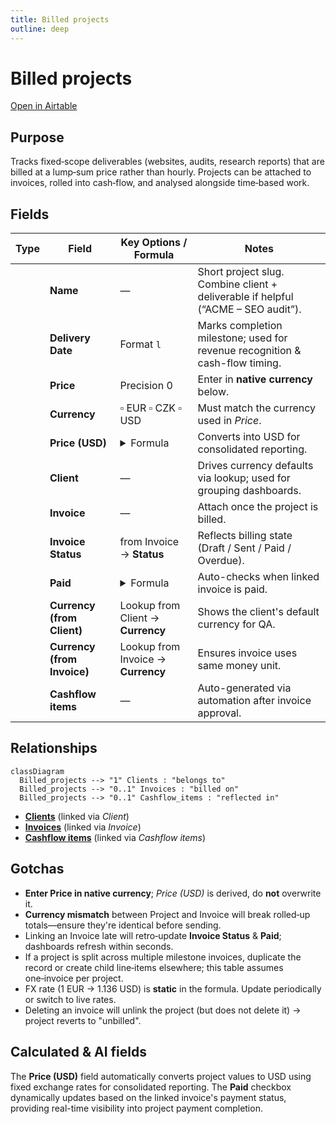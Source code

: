 ```yaml
---
title: Billed projects
outline: deep
---
```

<script setup lang="ts">
import FieldIcon from './icons/FieldIcon.vue';
import ScrollableScreenshot from './components/ScrollableScreenshot.vue';
</script>

# Billed projects

[Open in Airtable](https://airtable.com/appAeUFSMOuOVDfCV/tbl0oXRRiB7Fj1vEl)

## Purpose
Tracks fixed‑scope deliverables (websites, audits, research reports) that are billed at a lump‑sum price rather than hourly. Projects can be attached to invoices, rolled into cash‑flow, and analysed alongside time‑based work.

<ScrollableScreenshot src="/tables/billable-projects.png" />

## Fields

| Type                                      | Field                         | Key Options / Formula                                                                                          | Notes                                                            |
| ----------------------------------------- | ----------------------------- | -------------------------------------------------------------------------------------------------------------- | ---------------------------------------------------------------- |
| <FieldIcon type="singleLineText" />       | **Name**                      | —                                                                                                              | Short project slug. Combine client + deliverable if helpful (“ACME – SEO audit”). |
| <FieldIcon type="date" />                 | **Delivery Date**             | Format `l`                                                                                                     | Marks completion milestone; used for revenue recognition & cash-flow timing. |
| <FieldIcon type="currency" />             | **Price**                     | Precision 0                                                                                                    | Enter in **native currency** below.                              |
| <FieldIcon type="singleSelect" />         | **Currency**                  | ▫︎ EUR ▫︎ CZK ▫︎ USD                                                                                            | Must match the currency used in *Price*.                        |
| <FieldIcon type="formula" />              | **Price (USD)**               | <details><summary>Formula</summary>`IF({Currency}='EUR',{Price}*1.136,IF({Currency}='USD',{Price},BLANK()))`</details> | Converts into USD for consolidated reporting.                    |
| <FieldIcon type="multipleRecordLinks" />  | **Client**                    | —                                                                                                              | Drives currency defaults via lookup; used for grouping dashboards. |
| <FieldIcon type="multipleRecordLinks" />  | **Invoice**                   | —                                                                                                              | Attach once the project is billed.                              |
| <FieldIcon type="multipleLookupValues" /> | **Invoice Status**            | from Invoice → **Status**                                                                                      | Reflects billing state (Draft / Sent / Paid / Overdue).           |
| <FieldIcon type="formula" />              | **Paid**                      | <details><summary>Formula</summary>`IF(ARRAYJOIN({Invoice Status}, '')='Paid', TRUE(), FALSE())`</details>        | Auto-checks when linked invoice is paid.                        |
| <FieldIcon type="multipleLookupValues" /> | **Currency (from Client)**    | Lookup from Client → **Currency**                                                                              | Shows the client's default currency for QA.                     |
| <FieldIcon type="multipleLookupValues" /> | **Currency (from Invoice)**   | Lookup from Invoice → **Currency**                                                                             | Ensures invoice uses same money unit.                           |
| <FieldIcon type="multipleRecordLinks" />  | **Cashflow items**            | —                                                                                                              | Auto-generated via automation after invoice approval.           |


## Relationships

```mermaid
classDiagram
  Billed_projects --> "1" Clients : "belongs to"
  Billed_projects --> "0..1" Invoices : "billed on"
  Billed_projects --> "0..1" Cashflow_items : "reflected in"
```

- **[Clients](https://airtable.com/appAeUFSMOuOVDfCV/tblLdpbp52Mhjog08)** (linked via *Client*)
- **[Invoices](https://airtable.com/appAeUFSMOuOVDfCV/tblTqyv2AcNTQJPje)** (linked via *Invoice*)
- **[Cashflow items](https://airtable.com/appAeUFSMOuOVDfCV/tblZhFXFFYHJsmCVn)** (linked via *Cashflow items*)

## Gotchas

* **Enter Price in native currency**; *Price (USD)* is derived, do **not** overwrite it.
* **Currency mismatch** between Project and Invoice will break rolled‑up totals—ensure they're identical before sending.
* Linking an Invoice late will retro‑update **Invoice Status** & **Paid**; dashboards refresh within seconds.
* If a project is split across multiple milestone invoices, duplicate the record or create child line‑items elsewhere; this table assumes one‑invoice per project.
* FX rate (1 EUR → 1.136 USD) is **static** in the formula. Update periodically or switch to live rates.
* Deleting an invoice will unlink the project (but does not delete it) → project reverts to "unbilled".

## Calculated & AI fields
The **Price (USD)** field automatically converts project values to USD using fixed exchange rates for consolidated reporting. The **Paid** checkbox dynamically updates based on the linked invoice's payment status, providing real-time visibility into project payment completion.
